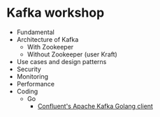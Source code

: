 # Kafka workshop
* Fundamental 
* Architecture of Kafka
  * With Zookeeper
  * Without Zookeeper (user Kraft)
* Use cases and design patterns
* Security
* Monitoring
* Performance
* Coding
  * Go
    * [Confluent's Apache Kafka Golang client](https://github.com/confluentinc/confluent-kafka-go)
